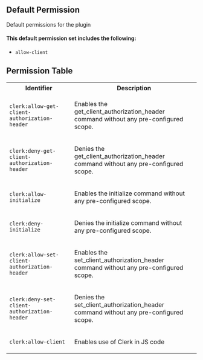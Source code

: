 ## Default Permission

Default permissions for the plugin

#### This default permission set includes the following:

- `allow-client`

## Permission Table

<table>
<tr>
<th>Identifier</th>
<th>Description</th>
</tr>


<tr>
<td>

`clerk:allow-get-client-authorization-header`

</td>
<td>

Enables the get_client_authorization_header command without any pre-configured scope.

</td>
</tr>

<tr>
<td>

`clerk:deny-get-client-authorization-header`

</td>
<td>

Denies the get_client_authorization_header command without any pre-configured scope.

</td>
</tr>

<tr>
<td>

`clerk:allow-initialize`

</td>
<td>

Enables the initialize command without any pre-configured scope.

</td>
</tr>

<tr>
<td>

`clerk:deny-initialize`

</td>
<td>

Denies the initialize command without any pre-configured scope.

</td>
</tr>

<tr>
<td>

`clerk:allow-set-client-authorization-header`

</td>
<td>

Enables the set_client_authorization_header command without any pre-configured scope.

</td>
</tr>

<tr>
<td>

`clerk:deny-set-client-authorization-header`

</td>
<td>

Denies the set_client_authorization_header command without any pre-configured scope.

</td>
</tr>

<tr>
<td>

`clerk:allow-client`

</td>
<td>

Enables use of Clerk in JS code

</td>
</tr>
</table>
